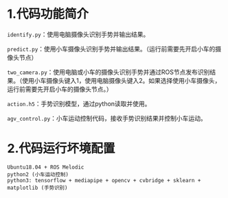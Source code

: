 # 1.代码功能简介
`identify.py`：使用电脑摄像头识别手势并输出结果。

`predict.py`：使用小车摄像头识别手势并输出结果。（运行前需要先开启小车的摄像头节点）

`two_camera.py`：使用电脑或小车的摄像头识别手势并通过ROS节点发布识别结果。（使用小车摄像头键入1，使用电脑摄像头键入2。如果选择使用小车摄像头，运行前需要先开启小车的摄像头节点。）

`action.h5`：手势识别模型，通过python读取并使用。

`agv_control.py`：小车运动控制代码，接收手势识别结果并控制小车运动。
# 2.代码运行坏境配置
```
Ubuntu18.04 + ROS Melodic
python2 (小车运动控制)
python3: tensorflow + mediapipe + opencv + cvbridge + sklearn + matplotlib (手势识别)
```
